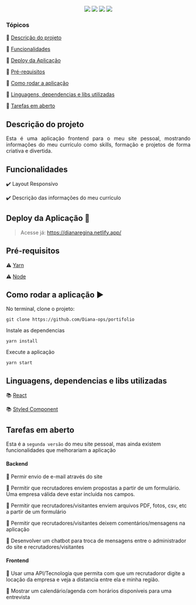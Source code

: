 <p align="center">
  <img src="https://img.shields.io/static/v1?label=react&message=framework&color=blue&style=for-the-badge&logo=REACT"/>
  <img src="https://img.shields.io/static/v1?label=Netlify&message=deploy&color=blue&style=for-the-badge&logo=netlify"/>
  <img src="http://img.shields.io/static/v1?label=License&message=MIT&color=green&style=for-the-badge"/>
  <img src="http://img.shields.io/static/v1?label=STATUS&message=CONCLUIDO&color=GREEN&style=for-the-badge"/>
</p>

### Tópicos 

:small_blue_diamond: [Descrição do projeto](#descrição-do-projeto)

:small_blue_diamond: [Funcionalidades](#funcionalidades)

:small_blue_diamond: [Deploy da Aplicação](#deploy-da-aplicação-dash)

:small_blue_diamond: [Pré-requisitos](#pré-requisitos)

:small_blue_diamond: [Como rodar a aplicação](#como-rodar-a-aplicação-arrow_forward)

:small_blue_diamond: [Linguagens, dependencias e libs utilizadas ](#linguagens-dependencias-e-libs-utilizadas)

:small_blue_diamond: [Tarefas em aberto](#tarefas-em-aberto)

## Descrição do projeto 

<p align="justify">
  Esta é uma aplicação frontend para o meu site pessoal, mostrando informações do meu currículo como skills, formação e projetos de forma criativa e divertida. 
</p>

## Funcionalidades

:heavy_check_mark: Layout Responsívo 

:heavy_check_mark: Descrição das informações do meu currículo

## Deploy da Aplicação :dash:

> Acesse já: https://dianaregina.netlify.app/


## Pré-requisitos

:warning: [Yarn](https://yarnpkg.com/lang/pt-BR/docs/install/)

:warning: [Node](https://nodejs.org/en/download/)

## Como rodar a aplicação :arrow_forward:

No terminal, clone o projeto: 

```
git clone https://github.com/Diana-ops/portifolio
```

Instale as dependencias 
```
yarn install
```
Execute a aplicação
```
yarn start
```

## Linguagens, dependencias e libs utilizadas 

:books: [React](https://pt-br.reactjs.org/docs/create-a-new-react-app.html)

:books: [Styled Component](https://react-pdf.org/)

## Tarefas em aberto

Esta é a `segunda versão` do meu site pessoal, mas ainda existem funcionalidades que melhorariam a aplicação 

#### Backend 

:memo: Permir envio de e-mail através do site

:memo: Permitir que recrutadores enviem propostas a partir de um formulário. Uma empresa válida deve estar incluida nos campos.  

:memo: Permitir que recrutadores/visitantes enviem arquivos PDF, fotos, csv, etc a partir de um formulário

:memo: Permitir que recrutadores/visitantes deixem comentários/mensagens na aplicação

:memo: Desenvolver um chatbot para troca de mensagens entre o administrador do site e recrutadores/visitantes

#### Frontend

:memo: Usar uma API/Tecnologia que permita com que um recrutadoror digite a locação da empresa e veja a distancia entre ela e minha região. 

:memo: Mostrar um calendário/agenda com horários disponíveis para uma entrevista
